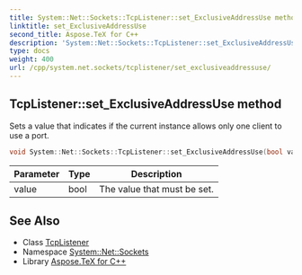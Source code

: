 ```yaml
---
title: System::Net::Sockets::TcpListener::set_ExclusiveAddressUse method
linktitle: set_ExclusiveAddressUse
second_title: Aspose.TeX for C++
description: 'System::Net::Sockets::TcpListener::set_ExclusiveAddressUse method. Sets a value that indicates if the current instance allows only one client to use a port in C++.'
type: docs
weight: 400
url: /cpp/system.net.sockets/tcplistener/set_exclusiveaddressuse/
---
```

## TcpListener::set_ExclusiveAddressUse method


Sets a value that indicates if the current instance allows only one client to use a port.

```cpp
void System::Net::Sockets::TcpListener::set_ExclusiveAddressUse(bool value)
```


| Parameter | Type | Description |
| --- | --- | --- |
| value | bool | The value that must be set. |

## See Also

* Class [TcpListener](../)
* Namespace [System::Net::Sockets](../../)
* Library [Aspose.TeX for C++](../../../)
